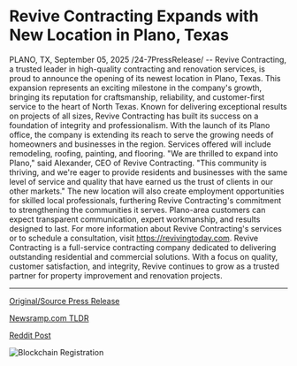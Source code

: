 # Revive Contracting Expands with New Location in Plano, Texas

PLANO, TX, September 05, 2025 /24-7PressRelease/ -- Revive Contracting, a trusted leader in high-quality contracting and renovation services, is proud to announce the opening of its newest location in Plano, Texas. This expansion represents an exciting milestone in the company's growth, bringing its reputation for craftsmanship, reliability, and customer-first service to the heart of North Texas.  Known for delivering exceptional results on projects of all sizes, Revive Contracting has built its success on a foundation of integrity and professionalism. With the launch of its Plano office, the company is extending its reach to serve the growing needs of homeowners and businesses in the region. Services offered will include remodeling, roofing, painting, and flooring.  "We are thrilled to expand into Plano," said Alexander, CEO of Revive Contracting. "This community is thriving, and we're eager to provide residents and businesses with the same level of service and quality that have earned us the trust of clients in our other markets."  The new location will also create employment opportunities for skilled local professionals, furthering Revive Contracting's commitment to strengthening the communities it serves. Plano-area customers can expect transparent communication, expert workmanship, and results designed to last.  For more information about Revive Contracting's services or to schedule a consultation, visit https://revivingtoday.com.  Revive Contracting is a full-service contracting company dedicated to delivering outstanding residential and commercial solutions. With a focus on quality, customer satisfaction, and integrity, Revive continues to grow as a trusted partner for property improvement and renovation projects. 

---

[Original/Source Press Release](https://www.24-7pressrelease.com/press-release/526449/revive-contracting-expands-with-new-location-in-plano-texas)
                    

[Newsramp.com TLDR](https://newsramp.com/curated-news/revive-contracting-expands-to-plano-bringing-quality-renovation-services-to-north-texas/a4783f56c39e0fab40df6a488868303a) 

 



[Reddit Post](https://www.reddit.com/r/Business_NewsRamp/comments/1n8ynkp/revive_contracting_expands_to_plano_bringing/) 



![Blockchain Registration](https://cdn.newsramp.app/24-7PressRelease/qrcode/259/5/icondBPN.webp)